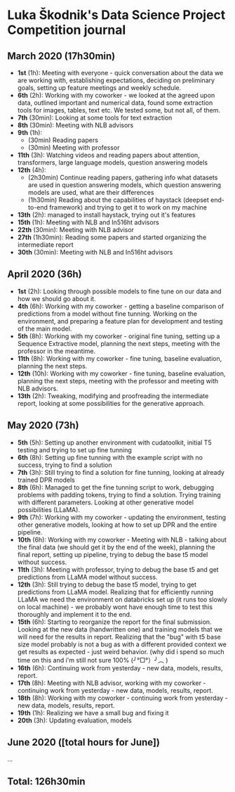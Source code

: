 # Luka Škodnik's Data Science Project Competition journal

## March 2020 (17h30min)

* **1st** (1h): Meeting with everyone - quick conversation about the data we are working with, establishing expectations, deciding on preliminary goals, setting up feature meetings and weekly schedule.
* **6th** (2h): Working with my coworker - we looked at the agreed upon data, outlined important and numerical data, found some extraction tools for images, tables, text etc. We tested some, but not all, of them.
* **7th** (30min): Looking at some tools for text extraction
* **8th** (30min): Meeting with NLB advisors
* **9th** (1h):
  * (30min) Reading papers
  * (30min) Meeting with professor
* **11th** (3h): Watching videos and reading papers about attention, transformers, large language models, question answering models
* **12th** (4h):
  * (2h30min) Continue reading papers, gathering info what datasets are used in question answering models, which question answering models are used, what are their differences
  * (1h30min) Reading about the capabilities of haystack (deepset end-to-end framework) and trying to get it to work on my machine
* **13th** (2h): managed to install haystack, trying out it's features
* **15th** (1h): Meeting with NLB and In516ht advisors
* **22th** (30min): Meeting with NLB advisor
* **27th** (1h30min): Reading some papers and started organizing the intermediate report
* **30th** (30min): Meeting with NLB and In516ht advisors

## April 2020 (36h)

* **1st** (2h): Looking through possible models to fine tune on our data and how we should go about it.
* **4th** (6h): Working with my coworker - getting a baseline comparison of predictions from a model without fine tunning. Working on the environment, and preparing a feature plan for development and testing of the main model.
* **5th** (8h): Working with my coworker - original fine tuning, setting up a Sequence Extractive model, planning the next steps, meeting with the professor in the meantime.
* **11th** (8h): Working with my coworker - fine tuning, baseline evaluation, planning the next steps.
* **12th** (10h): Working with my coworker - fine tuning, baseline evaluation, planning the next steps, meeting with the professor and meeting with NLB advisors.
* **13th** (2h): Tweaking, modifying and proofreading the intermediate report, looking at some possibilities for the generative approach.

## May 2020 (73h)

* **5th** (5h): Setting up another environment with cudatoolkit, initial T5 testing and trying to set up fine tunning
* **6th** (8h): Setting up fine tunning with the example script with no success, trying to find a solution
* **7th** (3h): Still trying to find a solution for fine tunning, looking at already trained DPR models
* **8th** (6h): Managed to get the fine tunning script to work, debugging problems with padding tokens, trying to find a solution. Trying training with different parameters. Looking at other generative model possibilities (LLaMA).
* **9th** (7h): Working with my coworker - updating the environment, testing other generative models, looking at how to set up DPR and the entire pipeline.
* **10th** (6h): Working with my coworker - Meeting with NLB - talking about the final data (we should get it by the end of the week), planning the final report, setting up pipeline, trying to debug the base t5 model without success.
* **11th** (3h): Meeting with professor, trying to debug the base t5 and get predictions from LLaMA model without success.
* **12th** (3h): Still trying to debug the base t5 model, trying to get predictions from LLaMA model. Realizing that for efficiently running LLaMA we need the environment on databricks set up (it runs too slowly on local machine) - we probably wont have enough time to test this thoroughly and implement it to the end.
* **15th** (6h): Starting to reorganize the report for the final submission. Looking at the new data (handwritten one) and training models that we will need for the results in report. Realizing that the "bug" with t5 base size model probably is not a bug as with a different provided context we get results as expected - just weird behavior. (why did i spend so much time on this and i'm still not sure 100% (╯°□°）╯︵ )
* **16th** (6h): Continuing work from yesterday - new data, models, results, report.
* **17th** (8h): Meeting with NLB advisor, working with my coworker - continuing work from yesterday - new data, models, results, report.
* **18th** (8h): Working with my coworker - continuing work from yesterday - new data, models, results, report.
* **19th** (1h): Realizing we have a small bug and fixing it
* **20th** (3h): Updating evaluation, models

## June 2020 ([total hours for June])

...

## Total: 126h30min